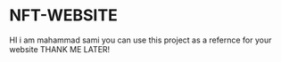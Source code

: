 # NFT-WEBSITE
HI i am mahammad sami you can use this project as a refernce for your website
THANK ME LATER!
